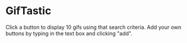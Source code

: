 # GifTastic
Click a button to display 10 gifs using that search criteria. Add your own buttons by typing in the text box and clicking "add".
